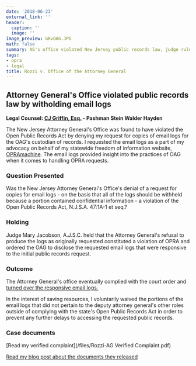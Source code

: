 ```yaml
---
date: '2018-06-23'
external_link: ''
header:
  caption: ''
  image: ''
image_preview: GRvOAG.JPG
math: false
summary: AG's office violated New Jersey public records law, judge rules.
tags:
- opra
- legal
title: Rozzi v. Office of the Attorney General
---
```

## Attorney General's Office violated public records law by witholding email logs

**Legal Counsel: [CJ Griffin, Esq.](https://www.pashmanstein.com/attorney/cj-griffin) - Pashman Stein Walder Hayden**

The New Jersey Attorney General's Office was found to have violated the Open Public Records Act by denying my request for copies of email logs for the OAG's custodian of records. I requested the email logs as a part of my advocacy on behalf of my statewide freedom of information website, [OPRAmachine](/project/opramachine/). The email logs provided insight into the practices of OAG when it comes to handling OPRA requests.

### Question Presented

Was the New Jersey Attorney General's Office's denial of a request for copies for email logs - on the basis that all of the logs should be withheld because a portion contained confidential information - a violation of the Open Public Records Act, N.J.S.A. 47:1A-1 et seq.?

### Holding

Judge Mary Jacobson, A.J.S.C. held that the Attorney General's refusal to produce the logs as originally requested constituted a violation of OPRA and ordered the OAG to disclose the requested email logs that were responsive to the initial public records request. 

### Outcome

The Attorney General's office eventually complied with the court order and [turned over the responsive email logs.](/post/rozzi-oag/) 

In the interest of saving resources, I voluntarily waived the portions of the email logs that did not pertain to the deputy attorney general's other roles outside of complying with the state's Open Public Records Act in order to prevent any further delays to accessing the requested public records.

### Case documents

[Read my verified complaint](/files/Rozzi-AG Verified Complaint.pdf)

[Read my blog post about the documents they released](/post/rozzi-oag/)

